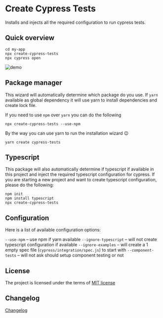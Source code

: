 # Create Cypress Tests 

Installs and injects all the required configuration to run cypress tests.

## Quick overview

```
cd my-app
npx create-cypress-tests
npx cypress open
```

![demo](./demo.gif)

## Package manager

This wizard will automatically determine which package do you use. If `yarn` available as global dependency it will use yarn to install dependencies and create lock file. 

If you need to use `npm` over `yarn` you can do the following

```
npx create-cypress-tests --use-npm
```

By the way you can use yarn to run the installation wizard 😉

```
yarn create cypress-tests
```

## Typescript 

This package will also automatically determine if typescript if available in this project and inject the required typescript configuration for cypress. If you are starting a new project and want to create typescript configuration, please do the following:

```
npm init
npm install typescript
npx create-cypress-tests 
```

## Configuration 

Here is a list of available configuration options: 

`--use-npm` – use npm if yarn available
`--ignore-typescript` – will not create typescript configuration if available 
`--ignore-examples` – will create a 1 empty spec file (`cypress/integration/spec.js`) to start with
`--component-tests` – will not ask should setup component testing or not

## License

The project is licensed under the terms of [MIT license](../../LICENSE)

## Changelog

[Changelog](./CHANGELOG.md)
